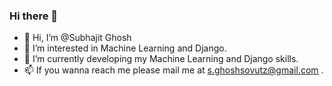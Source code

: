 ### Hi there 👋
- 👋 Hi, I’m @Subhajit Ghosh
- 👀 I’m interested in Machine Learning and Django.
- 🌱 I’m currently developing my Machine Learning and Django skills.
- 📫 If you wanna reach me please mail me at s.ghoshsovutz@gmail.com .

<!--
**gsub17/gsub17** is a ✨ _special_ ✨ repository because its `README.md` (this file) appears on your GitHub profile.

Here are some ideas to get you started:

- 🔭 I’m currently working on ...
- 🌱 I’m currently learning ...
- 👯 I’m looking to collaborate on ...
- 🤔 I’m looking for help with ...
- 💬 Ask me about ...
- 📫 How to reach me: ...
- 😄 Pronouns: ...
- ⚡ Fun fact: ...
-->
